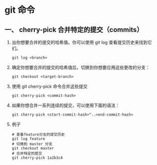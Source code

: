 # git 命令

## 一、 cherry-pick 合并特定的提交（commits）

1. 出你想要合并的提交的哈希值。你可以使用 git log 查看提交历史来找到它们。

   ```
   git log <branch>
   ```

2. 确定你想要合并的提交的哈希值后，切换到你想要应用这些更改的分支：

   ```
   git checkout <target-branch>
   ```

3. 使用 git cherry-pick 命令合并这些提交

   ```
   git cherry-pick <commit-hash>
   ```

4. 如果你想合并一系列连续的提交，可以使用下面的语法：

   ```
   git cherry-pick <start-commit-hash>^..<end-commit-hash>
   ```

5. 例子

   ```
   # 查看feature分支的提交历史
   git log feature
   # 切换到 master 分支
   git checkout master
   # 合并特定的提交
   git cherry-pick 1a2b3c4
   ```
